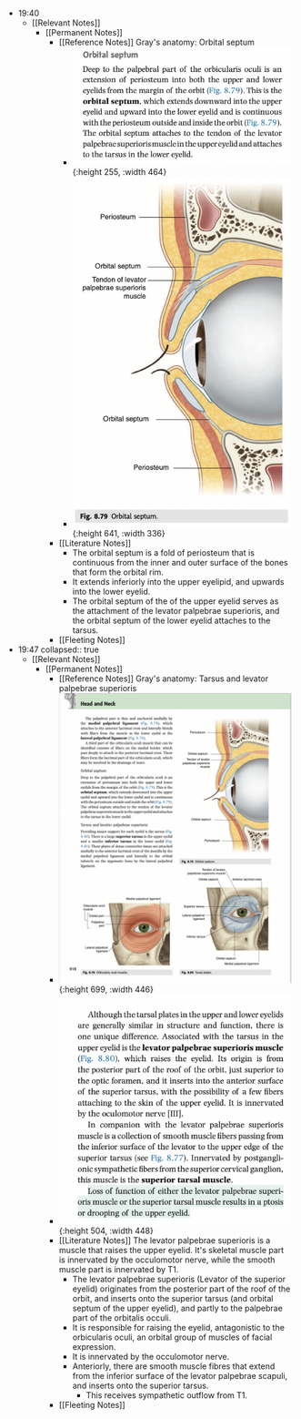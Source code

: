 - 19:40
	- [[Relevant Notes]]
		- [[Permanent Notes]]
			- [[Reference Notes]] Gray's anatomy: Orbital septum
				- ![image.png](../assets/image_1673869430704_0.png){:height 255, :width 464}
				- ![image.png](../assets/image_1673869441987_0.png){:height 641, :width 336}
			- [[Literature Notes]]
				- The orbital septum is a fold of periosteum that is continuous from the inner and outer surface of the bones that form the orbital rim.
				- It extends inferiorly into the upper eyelipid, and upwards into the lower eyelid.
				- The orbital septum of the of the upper eyelid serves as the attachment of the levator palpebrae superioris, and the orbital septum of the lower eyelid attaches to the tarsus.
			- [[Fleeting Notes]]
- 19:47
  collapsed:: true
	- [[Relevant Notes]]
		- [[Permanent Notes]]
			- [[Reference Notes]] Gray's anatomy: Tarsus and levator palpebrae superioris
			- ![image.png](../assets/image_1673870203095_0.png){:height 699, :width 446}
			- ![image.png](../assets/image_1673870217232_0.png){:height 504, :width 448}
			- [[Literature Notes]] The levator palpebrae superioris is a muscle that raises the upper eyelid. It's skeletal muscle part is innervated by the occulomotor nerve, while the smooth muscle part is innervated by T1.
				- The levator palpebrae superioris (Levator of the superior eyelid) originates from the posterior part of the roof of the orbit, and inserts onto the superior tarsus (and orbital septum of the upper eyelid), and partly to the palpebrae part of the orbitalis occuli.
				- It is responsible for raising the eyelid, antagonistic to the orbicularis oculi, an orbital group of muscles of facial expression.
				- It is innervated by the occulomotor nerve.
				- Anteriorly, there are smooth muscle fibres that extend from the inferior surface of the levator palpebrae scapuli, and inserts onto the superior tarsus.
					- This receives sympathetic outflow from T1.
			- [[Fleeting Notes]]